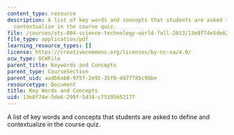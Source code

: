 ```yaml
---
content_type: resource
description: A list of key words and concepts that students are asked to define and
  contextualize in the course quiz.
file: /courses/sts-004-science-technology-world-fall-2013/13e8f74e5de6299f5d34c75195652177_MITSTS_004F13_keywords.pdf
file_type: application/pdf
learning_resource_types: []
license: https://creativecommons.org/licenses/by-nc-sa/4.0/
ocw_type: OCWFile
parent_title: Keywords and Concepts
parent_type: CourseSection
parent_uid: aadb6ab8-975f-2e92-35f0-d477785c98be
resourcetype: Document
title: Key Words and Concepts
uid: 13e8f74e-5de6-299f-5d34-c75195652177
---
```

A list of key words and concepts that students are asked to define and contextualize in the course quiz.